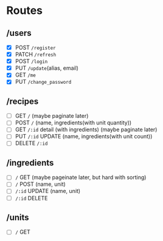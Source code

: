 # Routes
## /users
- [x] POST `/register`
- [x] PATCH `/refresh`
- [x] POST `/login`
- [x] PUT `/update`(alias, email)
- [x] GET `/me`
- [x] PUT `/change_password`
## /recipes
- [ ] GET `/` (maybe paginate later)
- [ ] POST `/` (name, ingredients(with unit quantity))
- [ ] GET `/:id` detail (with ingredients) (maybe paginate later)
- [ ] PUT `/:id` UPDATE (name, ingredients(with unit count))
- [ ] DELETE `/:id`
## /ingredients
- [ ] `/` GET (maybe pageinate later, but hard with sorting)
- [ ] `/` POST (name, unit)
- [ ] `/:id` UPDATE (name, unit)
- [ ] `/:id` DELETE
## /units
- [ ] `/` GET

